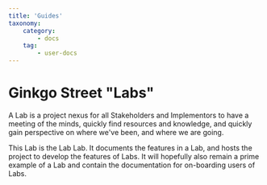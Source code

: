 ```yaml
---
title: 'Guides'
taxonomy:
    category:
        - docs
    tag:
        - user-docs
---
```


# Ginkgo Street "Labs"

A Lab is a project nexus for all Stakeholders and Implementors to have a meeting of the minds, quickly find resources and knowledge, and quickly gain perspective on where we've been, and where we are going.

This Lab is the Lab Lab. It documents the features in a Lab, and hosts the project to develop the features of Labs. It will hopefully also remain a prime example of a Lab and contain the documentation for on-boarding users of Labs.



